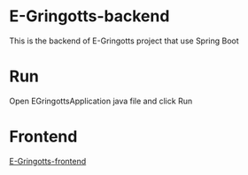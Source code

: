 # E-Gringotts-backend

This is the backend of E-Gringotts project that use Spring Boot 

# Run

Open EGringottsApplication java file and click Run 

# Frontend

[E-Gringotts-frontend](https://github.com/MeTheGreat1474/E-gringotts)
